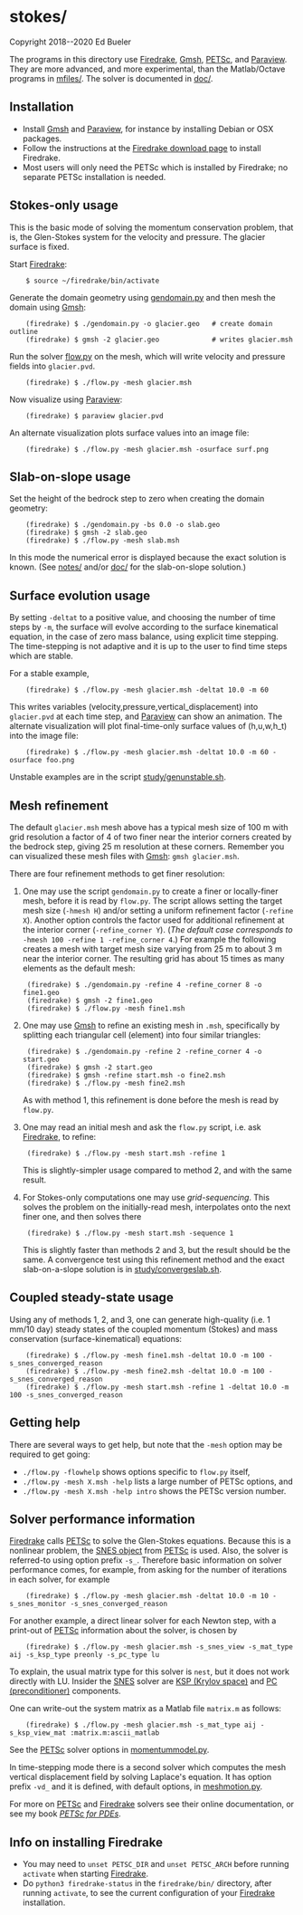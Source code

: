 stokes/
=======

Copyright 2018--2020 Ed Bueler

The programs in this directory use [Firedrake](https://www.firedrakeproject.org/), [Gmsh](http://gmsh.info/), [PETSc](http://www.mcs.anl.gov/petsc/), and [Paraview](https://www.paraview.org/).  They are more advanced, and more experimental, than the Matlab/Octave programs in [mfiles/](../mfiles/).  The solver is documented in [doc/](doc/).

Installation
------------

  * Install [Gmsh](http://gmsh.info/) and [Paraview](https://www.paraview.org/),
    for instance by installing Debian or OSX packages.
  * Follow the instructions at the
    [Firedrake download page](https://www.firedrakeproject.org/download.html)
    to install Firedrake.
  * Most users will only need the PETSc which is installed by Firedrake; no
    separate PETSc installation is needed.

Stokes-only usage
-----------------

This is the basic mode of solving the momentum conservation problem, that is, the Glen-Stokes system for the velocity and pressure.  The glacier surface is fixed.

Start [Firedrake](https://www.firedrakeproject.org/):

        $ source ~/firedrake/bin/activate

Generate the domain geometry using [gendomain.py](gendomain.py) and then mesh the domain using [Gmsh](http://gmsh.info/):

        (firedrake) $ ./gendomain.py -o glacier.geo   # create domain outline
        (firedrake) $ gmsh -2 glacier.geo             # writes glacier.msh

Run the solver [flow.py](flow.py) on the mesh, which will write velocity and pressure fields into `glacier.pvd`.

        (firedrake) $ ./flow.py -mesh glacier.msh

Now visualize using [Paraview](https://www.paraview.org/):

        (firedrake) $ paraview glacier.pvd

An alternate visualization plots surface values into an image file:

        (firedrake) $ ./flow.py -mesh glacier.msh -osurface surf.png

Slab-on-slope usage
-------------------

Set the height of the bedrock step to zero when creating the domain geometry:

        (firedrake) $ ./gendomain.py -bs 0.0 -o slab.geo
        (firedrake) $ gmsh -2 slab.geo
        (firedrake) $ ./flow.py -mesh slab.msh

In this mode the numerical error is displayed because the exact solution is known.  (See [notes/](../notes/) and/or [doc/](doc/) for the slab-on-slope solution.)

Surface evolution usage
-----------------------

By setting `-deltat` to a positive value, and choosing the number of time steps by `-m`, the surface will evolve according to the surface kinematical equation, in the case of zero mass balance, using explicit time stepping.  The time-stepping is not adaptive and it is up to the user to find time steps which are stable.

For a stable example,

        (firedrake) $ ./flow.py -mesh glacier.msh -deltat 10.0 -m 60

This writes variables (velocity,pressure,vertical\_displacement) into `glacier.pvd` at each time step, and [Paraview](https://www.paraview.org/) can show an animation.  The alternate visualization will plot final-time-only surface values of (h,u,w,h_t) into the image file:

        (firedrake) $ ./flow.py -mesh glacier.msh -deltat 10.0 -m 60 -osurface foo.png

Unstable examples are in the script [study/genunstable.sh](study/genunstable.sh).

Mesh refinement
---------------

The default `glacier.msh` mesh above has a typical mesh size of 100 m with grid resolution a factor of 4 of two finer near the interior corners created by the bedrock step, giving 25 m resolution at these corners.  Remember you can visualized these mesh files with [Gmsh](http://gmsh.info/): `gmsh glacier.msh`.

There are four refinement methods to get finer resolution:

1. One may use the script `gendomain.py` to create a finer or locally-finer mesh, before it is read by `flow.py`.  The script allows setting the target mesh size (`-hmesh H`) and/or setting a uniform refinement factor (`-refine X`).  Another option controls the factor used for additional refinement at the interior corner (`-refine_corner Y`).  (_The default case corresponds to_ `-hmesh 100 -refine 1 -refine_corner 4`.)  For example the following creates a mesh with target mesh size varying from 25 m to about 3 m near the interior corner.  The resulting grid has about 15 times as many elements as the default mesh:

        (firedrake) $ ./gendomain.py -refine 4 -refine_corner 8 -o fine1.geo
        (firedrake) $ gmsh -2 fine1.geo
        (firedrake) $ ./flow.py -mesh fine1.msh

2. One may use [Gmsh](http://gmsh.info/) to refine an existing mesh in `.msh`, specifically by splitting each triangular cell (element) into four similar triangles:

        (firedrake) $ ./gendomain.py -refine 2 -refine_corner 4 -o start.geo
        (firedrake) $ gmsh -2 start.geo
        (firedrake) $ gmsh -refine start.msh -o fine2.msh
        (firedrake) $ ./flow.py -mesh fine2.msh

    As with method 1, this refinement is done before the mesh is read by `flow.py`.

3. One may read an initial mesh and ask the `flow.py` script, i.e. ask [Firedrake](https://www.firedrakeproject.org/), to refine:

        (firedrake) $ ./flow.py -mesh start.msh -refine 1

    This is slightly-simpler usage compared to method 2, and with the same result.

4. For Stokes-only computations one may use _grid-sequencing_.  This solves the problem on the initially-read mesh, interpolates onto the next finer one, and then solves there

        (firedrake) $ ./flow.py -mesh start.msh -sequence 1

    This is slightly faster than methods 2 and 3, but the result should be the same.  A convergence test using this refinement method and the exact slab-on-a-slope solution is in [study/convergeslab.sh](study/convergeslab.sh).

Coupled steady-state usage
--------------------------

Using any of methods 1, 2, and 3, one can generate high-quality (i.e. 1 mm/10 day) steady states of the coupled momentum (Stokes) and mass conservation (surface-kinematical) equations:

        (firedrake) $ ./flow.py -mesh fine1.msh -deltat 10.0 -m 100 -s_snes_converged_reason
        (firedrake) $ ./flow.py -mesh fine2.msh -deltat 10.0 -m 100 -s_snes_converged_reason
        (firedrake) $ ./flow.py -mesh start.msh -refine 1 -deltat 10.0 -m 100 -s_snes_converged_reason

Getting help
------------

There are several ways to get help, but note that the `-mesh` option may be
required to get going:

  * `./flow.py -flowhelp` shows options specific to `flow.py` itself,
  * `./flow.py -mesh X.msh -help` lists a large number of PETSc options, and
  * `./flow.py -mesh X.msh -help intro` shows the PETSc version number.

Solver performance information
------------------------------

[Firedrake](https://www.firedrakeproject.org/) calls [PETSc](http://www.mcs.anl.gov/petsc/) to solve the Glen-Stokes equations.  Because this is a nonlinear problem, the [SNES object](https://www.mcs.anl.gov/petsc/petsc-current/docs/manualpages/SNES/index.html) from [PETSc](http://www.mcs.anl.gov/petsc/) is used.  Also, the solver is referred-to using option prefix `-s_`.  Therefore basic information on solver performance comes, for example, from asking for the number of iterations in each solver, for example

        (firedrake) $ ./flow.py -mesh glacier.msh -deltat 10.0 -m 10 -s_snes_monitor -s_snes_converged_reason

For another example, a direct linear solver for each Newton step, with a print-out of [PETSc](http://www.mcs.anl.gov/petsc/) information about the solver, is chosen by

        (firedrake) $ ./flow.py -mesh glacier.msh -s_snes_view -s_mat_type aij -s_ksp_type preonly -s_pc_type lu

To explain, the usual matrix type for this solver is `nest`, but it does not work directly with LU.  Insider the [SNES](https://www.mcs.anl.gov/petsc/petsc-current/docs/manualpages/SNES/index.html) solver are [KSP (Krylov space)](https://www.mcs.anl.gov/petsc/petsc-current/docs/manualpages/KSP/index.html) and [PC (preconditioner)](https://www.mcs.anl.gov/petsc/petsc-current/docs/manualpages/PC/index.html) components.

One can write-out the system matrix as a Matlab file `matrix.m` as follows:

        (firedrake) $ ./flow.py -mesh glacier.msh -s_mat_type aij -s_ksp_view_mat :matrix.m:ascii_matlab

See the [PETSc](http://www.mcs.anl.gov/petsc/) solver options in [momentummodel.py](momentummodel.py).

In time-stepping mode there is a second solver which computes the mesh vertical displacement field by solving Laplace's equation.  It has option prefix `-vd_` and it is defined, with default options, in [meshmotion.py](meshmotion.py).

For more on [PETSc](http://www.mcs.anl.gov/petsc/) and [Firedrake](https://www.firedrakeproject.org/) solvers see their online documentation, or see my book [_PETSc for PDEs_](https://github.com/bueler/p4pdes).

Info on installing Firedrake
-----------------------

  * You may need to `unset PETSC_DIR` and `unset PETSC_ARCH` before running `activate` when starting [Firedrake](https://www.firedrakeproject.org/).
  * Do `python3 firedrake-status` in the `firedrake/bin/` directory, after running `activate`, to see the current configuration of your [Firedrake](https://www.firedrakeproject.org/) installation.

